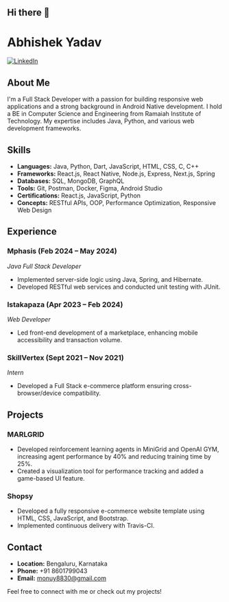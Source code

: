 ## Hi there 👋

<!--
**Abhishek09yadav/Abhishek09yadav** is a ✨ _special_ ✨ repository because its `README.md` (this file) appears on your GitHub profile.

Here are some ideas to get you started:

- 🔭 I’m currently working on ...
- 🌱 I’m currently learning ...
- 👯 I’m looking to collaborate on ...
- 🤔 I’m looking for help with ...
- 💬 Ask me about ...
- 📫 How to reach me: ...
- 😄 Pronouns: ...
- ⚡ Fun fact: ...
-->
# Abhishek Yadav

[![LinkedIn](https://img.shields.io/badge/LinkedIn-Profile-blue?logo=linkedin)](https://www.linkedin.com/in/abhishek-yadav007)

## About Me
I'm a Full Stack Developer with a passion for building responsive web applications and a strong background in Android Native development. I hold a BE in Computer Science and Engineering from Ramaiah Institute of Technology. My expertise includes Java, Python, and various web development frameworks.

## Skills
- **Languages:** Java, Python, Dart, JavaScript, HTML, CSS, C, C++
- **Frameworks:** React.js, React Native, Node.js, Express, Next.js, Spring
- **Databases:** SQL, MongoDB, GraphQL
- **Tools:** Git, Postman, Docker, Figma, Android Studio
- **Certifications:** React.js, JavaScript, Python
- **Concepts:** RESTful APIs, OOP, Performance Optimization, Responsive Web Design

## Experience
### Mphasis (Feb 2024 – May 2024)
*Java Full Stack Developer*
- Implemented server-side logic using Java, Spring, and Hibernate.
- Developed RESTful web services and conducted unit testing with JUnit.

### Istakapaza (Apr 2023 – Feb 2024)
*Web Developer*
- Led front-end development of a marketplace, enhancing mobile accessibility and transaction volume.

### SkillVertex (Sept 2021 – Nov 2021)
*Intern*
- Developed a Full Stack e-commerce platform ensuring cross-browser/device compatibility.

## Projects
### MARLGRID
- Developed reinforcement learning agents in MiniGrid and OpenAI GYM, increasing agent performance by 40% and reducing training time by 25%.
- Created a visualization tool for performance tracking and added a game-based UI feature.

### Shopsy
- Developed a fully responsive e-commerce website template using HTML, CSS, JavaScript, and Bootstrap.
- Implemented continuous delivery with Travis-CI.

## Contact
- **Location:** Bengaluru, Karnataka
- **Phone:** +91 8601799043
- **Email:** monuy8830@gmail.com

Feel free to connect with me or check out my projects!
